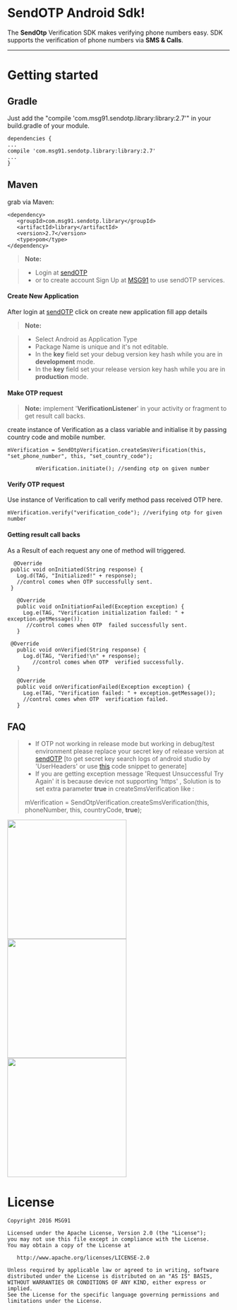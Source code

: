 SendOTP Android Sdk!
===================


The  **SendOtp** Verification SDK makes verifying phone numbers easy. SDK supports the verification of phone numbers via **SMS & Calls**.

----------

Getting started
===============

Gradle
------

Just add the "compile 'com.msg91.sendotp.library:library:2.7'" in your build.gradle of your module.

    dependencies {
    ...
    compile 'com.msg91.sendotp.library:library:2.7'
    ...
    }
Maven
------
grab via Maven:

    <dependency>
       <groupId>com.msg91.sendotp.library</groupId>
       <artifactId>library</artifactId>
       <version>2.7</version>
       <type>pom</type>
    </dependency>

> **Note:**

> - Login at [sendOTP](sendotp.msg91.com) 
> - or to create account Sign Up at [MSG91](https://msg91.com/signup/sendotp) to use sendOTP services.

#### <i class="icon-file"></i> Create New Application

After login at [sendOTP](sendotp.msg91.com) click on <i class="icon-folder-open"></i> create new application fill app details


> **Note:**

> - Select Android as Application Type
> - Package Name is unique and it's not <i class="icon-pencil"></i> editable.
> - In the **key** field set your debug version key hash while you are in **development** mode.
> - In the **key** field set your release version key hash while you are in **production** mode.
 
#### <i class="icon-folder-open"></i> Make OTP request
> **Note:**
>  implement '**VerificationListener**' in your activity or fragment to get result call backs.
 
create instance of Verification as a class variable and initialise it by passing country code and mobile number.

    mVerification = SendOtpVerification.createSmsVerification(this, "set_phone_number", this, "set_country_code");
    
             mVerification.initiate(); //sending otp on given number

#### <i class="icon-pencil"></i> Verify OTP request

Use instance of Verification to call verify method pass received OTP here.

    mVerification.verify("verification_code"); //verifying otp for given number

#### <i class="icon-file"></i> Getting result call backs

As a Result of each request any one of method will triggered.

      @Override
     public void onInitiated(String response) {
       Log.d(TAG, "Initialized!" + response);
       //control comes when OTP successfully sent.
     }

	   @Override
	   public void onInitiationFailed(Exception exception) {
	     Log.e(TAG, "Verification initialization failed: " + exception.getMessage());
	      //control comes when OTP  failed successfully sent.
	   }
	
	 @Override
	   public void onVerified(String response) {
	     Log.d(TAG, "Verified!\n" + response);
	        //control comes when OTP  verified successfully.
	   }
	
	   @Override
	   public void onVerificationFailed(Exception exception) {
	     Log.e(TAG, "Verification failed: " + exception.getMessage());
	     //control comes when OTP  verification failed.
	   }
FAQ
------

> - If OTP not working in release mode but working in debug/test environment please replace your secret key of release version at [sendOTP](sendotp.msg91.com) [to get secret key search logs of android studio by 'UserHeaders' or use [this](http://help.msg91.com/article/181-how-to-generate-key-hash-for-android) code snippet to generate]
> - If you are getting exception message 'Request Unsuccessful Try Again' it is because device not supporting 'https' , Solution is to set extra parameter **true** in createSmsVerification like :
> 
> mVerification = SendOtpVerification.createSmsVerification(this, phoneNumber, this, countryCode, **true**);

<img src="https://cloud.githubusercontent.com/assets/8371249/13195073/bcf22e40-d7cd-11e5-9891-f1f656d9ff45.png" width="270">    <img src="https://cloud.githubusercontent.com/assets/8371249/13195075/bcf7b6b2-d7cd-11e5-8e58-0a0c8e8849de.png" width="270">  <img src="https://cloud.githubusercontent.com/assets/8371249/13195074/bcf257f8-d7cd-11e5-970e-78ee034df112.png" width="270">

License
=======

    Copyright 2016 MSG91

    Licensed under the Apache License, Version 2.0 (the "License");
    you may not use this file except in compliance with the License.
    You may obtain a copy of the License at

       http://www.apache.org/licenses/LICENSE-2.0

    Unless required by applicable law or agreed to in writing, software
    distributed under the License is distributed on an "AS IS" BASIS,
    WITHOUT WARRANTIES OR CONDITIONS OF ANY KIND, either express or implied.
    See the License for the specific language governing permissions and
    limitations under the License.









